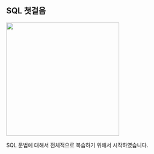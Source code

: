 ## SQL 첫걸음

<img src="https://github.com/piaochung/review/blob/main/SQL-%EC%B2%AB%EA%B1%B8%EC%9D%8C/images/sql-%EC%B2%AB%EA%B1%B8%EC%9D%8C.jfif" width="300">

 SQL 문법에 대해서 전체적으로 복습하기 위해서 시작하였습니다.
